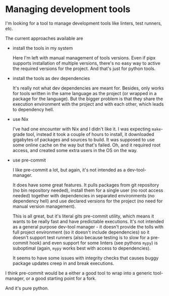 # Managing development tools

I'm looking for a tool to manage development tools like linters, test runners, etc.

The current approaches available are
- install the tools in my system

    Here I'm left with manual management of tools versions. Even if pipx supports installation of multiple versions, there's no easy way to active the required versions for the project. And that's just for python tools.
    
- install the tools as dev dependencies
    
    It's really not what dev dependencies are meant for. Besides, only works for tools written in the same language as the project (or wrapped in a package for the language). But the bigger problem is that they share the execution environment with the project and with each other, which leads to dependency hell.

- use Nix

    I've had one encounter with Nix and I didn't like it. I was expecting `make`-grade tool, instead it took a couple of hours to install, it downloaded gigabytes of packages and sources to build. It was supposed to use some online cache on the way but that's failed. Oh, and it required root access, and created some extra users in the OS on the way.

- use pre-commit

    I like pre-commit a lot, but again, it's not intended as a dev-tool-manager.

    It does have some great features.
    It pulls packages from git repository (no bin repository needed), install them for a single user (no root access needed) together with dependencies in separated environments (no dependency hell) and use declared versions for the project (no need for manual version management).

    This is all great, but it's literal gits pre-commit utility, which means it wants to be really fast and have predictable executions. It's not intended as a general purpose dev-tool manager - it doesn't provide the tolls with full project environment (so it doesn't include dependencies) so it doesn't support test runners (also because testing is to slow for a pre-commit hook) and even support for some linters (see pythons `mypy`) is suboptimal (again, `mypy` works best with access to dependencies).

    It seems to have some issues with integrity checks that causes buggy package updates creep in and break executions.
    
I think pre-commit would be a either a good tool to wrap into a generic tool-manager, or a good starting point for a fork.

And it's pure python.